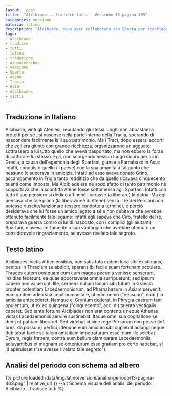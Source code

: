 ```yaml
---
layout:  post
title:  "Alcibiade... tradisce tutti - Versione 13 pagina 403"
categories: versione
materia: latino
description: "Alcibiade, dopo aver collaborato con Sparta per sconfiggere Atene, fuggì poi nella Tracia e da lì in Asia cercando la protezione di Farnabaso. Alcibiades victis Atheninensibus..."
tags:
- Alcibiade
- tradisce
- tutti
- latino
- traduzione
- Atheniensibus
- versione
- Sparta
- Atene
- Tracia
- Asia
- Alcibiades
- victis
---
```


## Traduzione in Italiano

Alcibiade, vinti gli Ateniesi, reputando gli stessi luoghi non abbastanza protetti per sé , si nascose nella parte interna della Tracia, sperando di nascondere facilmente là il suo patrimonio. 
Ma i Traci, dopo essersi accorti che egli era giunto con grande ricchezza, organizzarono un agguato: sottrassero a lui tutto quello che aveva trasportato, ma non ebbero la forza di catturare lui stesso. 
Egli, non scorgendo nessun luogo sicuro per lui in Grecia, a causa dell'egemonia degli Spartani, giunse a Farnabazo in Asia: infatti, conquistò quello (il paese) con la sua umanità a tal punto che nessuno lo superava in amicizia. 
Infatti ad esso aveva donato Grino, accampamento in Frigia tanto redditizio che da quello ricavava cinquecento talenti come imposta.
Ma Alcibiade era né soddisfatto di tanto patrimonio  nè sopportava che la sconfitta Atene fosse sottomessa agli Spartani.
Infatti con tutto il suo pensiero si dedicò affinché liberasse (a liberare) la patria.
Ma egli pensava che tale piano (la liberazione di Atene) senza il re dei Persiani non potesse riuscire/funzionare (essere condotto a termine), e perciò desiderava che lui fosse un amico legato a sé e non dubitava che avrebbe ottenuto facilmente tale legame: infatti egli sapeva che Ciro, fratello del re, preparava guerra contro di lui di nascosto, con i complici (gli aiutanti) Spartani, e aveva certamente a suo vantaggio che avrebbe ottenuto un considerevole ringraziamento, se avesse rivelato tale segreto.

## Testo latino

Alcibiades, victis Atheniensibus, non satis tuta eadem loca sibi existimans, penitus in Thraciam se abdidit, sperans ibi facile suam fortunam occulere. Thraces autem postquam eum cum magna pecunia venisse senserunt, insidias fecerunt: ea quae apportaverat omnia surripuerunt, sed ipsum capere non valuerunt. Ille, cernens nullum locum sibi tutum in Graecia propter potentiam Lacedaemoniorum, ad Pharnabazum in Asiam pervenit: eum quidem adeo sua cepit humanitate, ut eum nemo ("nessuno", nom.) in amicitia antecederet. Namque ei Grynium dederat, in Phrygia castrum tam opulentum, ut ex eo quingena ("cinquecento", acc. n.) talenta vectigalis caperet. Sed tanta fortuna Alcibiades non erat contentus neque Athenas victas Lacedaemoniis servire sustinebat. Itaque omni sua cogitatione se dedit ut patriam liberaret. Sed videbat id sine rege Persarum non posse (inf. pres. da possum) perfici, ideoque eum amicum sibi cupiebat adiungi neque dubitabat facile se talem amicitiam impetraturum esse: nam ille sciebat Cyrum, regis fratrem, contra eum bellum clam parare Lacedaemoniis adiuvantibus et magnam se obtenturum esse gratiam pro certo habebat, si id aperuisset ("se avesse rivelato tale segreto").

## Analisi del periodo con schema ad albero

{% picture loaded /data/img/latino/versioni/analisi-periodo/13-pagina-403.png" | relative_url }} --alt Schema visuale dell'analisi del periodo: Alcibiade... tradisce tutti %}

